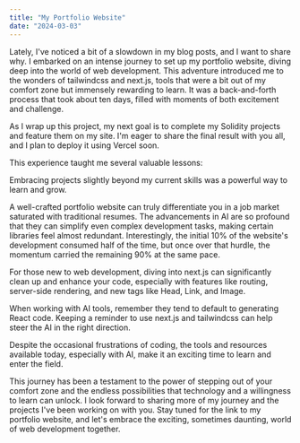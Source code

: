 ```yaml
---
title: "My Portfolio Website"
date: "2024-03-03"
---
```

Lately, I've noticed a bit of a slowdown in my blog posts, and I want to share why. I embarked on an intense journey to set up my portfolio website, diving deep into the world of web development. This adventure introduced me to the wonders of tailwindcss and next.js, tools that were a bit out of my comfort zone but immensely rewarding to learn. It was a back-and-forth process that took about ten days, filled with moments of both excitement and challenge.

As I wrap up this project, my next goal is to complete my Solidity projects and feature them on my site. I'm eager to share the final result with you all, and I plan to deploy it using Vercel soon.

This experience taught me several valuable lessons:

Embracing projects slightly beyond my current skills was a powerful way to learn and grow.

A well-crafted portfolio website can truly differentiate you in a job market saturated with traditional resumes.
The advancements in AI are so profound that they can simplify even complex development tasks, making certain libraries feel almost redundant. Interestingly, the initial 10% of the website's development consumed half of the time, but once over that hurdle, the momentum carried the remaining 90% at the same pace.

For those new to web development, diving into next.js can significantly clean up and enhance your code, especially with features like routing, server-side rendering, and new tags like Head, Link, and Image.

When working with AI tools, remember they tend to default to generating React code. Keeping a reminder to use next.js and tailwindcss can help steer the AI in the right direction.

Despite the occasional frustrations of coding, the tools and resources available today, especially with AI, make it an exciting time to learn and enter the field.

This journey has been a testament to the power of stepping out of your comfort zone and the endless possibilities that technology and a willingness to learn can unlock. I look forward to sharing more of my journey and the projects I've been working on with you. Stay tuned for the link to my portfolio website, and let's embrace the exciting, sometimes daunting, world of web development together.
